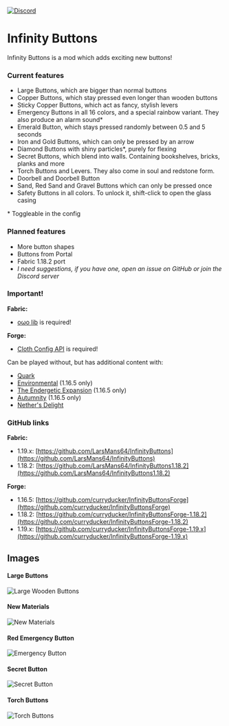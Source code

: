 [![Discord](https://i.imgur.com/JiW4MLF.png)](https://discord.gg/PJCXjSJnu2)

# Infinity Buttons

Infinity Buttons is a mod which adds exciting new buttons!

### Current features

- Large Buttons, which are bigger than normal buttons
- Copper Buttons, which stay pressed even longer than wooden buttons
- Sticky Copper Buttons, which act as fancy, stylish levers
- Emergency Buttons in all 16 colors, and a special rainbow variant. They also produce an alarm sound*
- Emerald Button, which stays pressed randomly between 0.5 and 5 seconds
- Iron and Gold Buttons, which can only be pressed by an arrow
- Diamond Buttons with shiny particles*, purely for flexing
- Secret Buttons, which blend into walls. Containing bookshelves, bricks, planks and more
- Torch Buttons and Levers. They also come in soul and redstone form.
- Doorbell and Doorbell Button
- Sand, Red Sand and Gravel Buttons which can only be pressed once
- Safety Buttons in all colors. To unlock it, shift-click to open the glass casing

\* Toggleable in the config

### Planned features

- More button shapes
- Buttons from Portal
- Fabric 1.18.2 port
- *I need suggestions, if you have one, open an issue on GitHub or join the Discord server*

### Important!

**Fabric:**  
- [oωo lib](https://modrinth.com/mod/owo-lib) is required!

**Forge:**  
- [Cloth Config API](https://www.curseforge.com/minecraft/mc-mods/cloth-config) is required! 

Can be played without, but has additional content with:
- [Quark](https://quarkmod.net/)
- [Environmental](https://www.curseforge.com/minecraft/mc-mods/environmental) (1.16.5 only)
- [The Endergetic Expansion](https://www.curseforge.com/minecraft/mc-mods/endergetic) (1.16.5 only)
- [Autumnity](https://www.curseforge.com/minecraft/mc-mods/autumnity) (1.16.5 only)
- [Nether's Delight](https://www.curseforge.com/minecraft/mc-mods/nethers-delight)

### GitHub links

**Fabric:** 
- 1.19.x: [https://github.com/LarsMans64/InfinityButtons](https://github.com/LarsMans64/InfinityButtons)
- 1.18.2: [https://github.com/LarsMans64/InfinityButtons1.18.2](https://github.com/LarsMans64/InfinityButtons1.18.2)

**Forge:**
- 1.16.5: [https://github.com/curryducker/InfinityButtonsForge](https://github.com/curryducker/InfinityButtonsForge)  
- 1.18.2: [https://github.com/curryducker/InfinityButtonsForge-1.18.2](https://github.com/curryducker/InfinityButtonsForge-1.18.2)  
- 1.19.x: [https://github.com/curryducker/InfinityButtonsForge-1.19.x](https://github.com/curryducker/InfinityButtonsForge-1.19.x)

## Images

#### Large Buttons
![Large Wooden Buttons](https://i.imgur.com/2EZ3uxb.png)

#### New Materials
![New Materials](https://i.imgur.com/JhtUeLK.png)

#### Red Emergency Button
![Emergency Button](https://i.imgur.com/jkStdkN.png)

#### Secret Button
![Secret Button](https://i.imgur.com/AsBxaGF.png)

#### Torch Buttons
![Torch Buttons](https://i.imgur.com/eMpZxGw.png)


